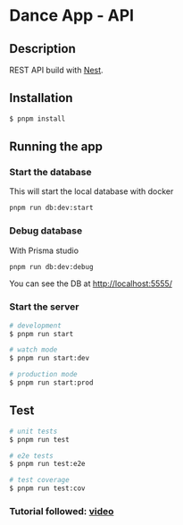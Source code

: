# Dance App - API

## Description

REST API build with [Nest](https://github.com/nestjs/nest).

## Installation

```bash
$ pnpm install
```

## Running the app

### Start the database

This will start the local database with docker

```bash
pnpm run db:dev:start
```

### Debug database

With Prisma studio

```bash
pnpm run db:dev:debug
```

You can see the DB at [http://localhost:5555/](http://localhost:5555/)

### Start the server

```bash
# development
$ pnpm run start

# watch mode
$ pnpm run start:dev

# production mode
$ pnpm run start:prod
```

## Test

```bash
# unit tests
$ pnpm run test

# e2e tests
$ pnpm run test:e2e

# test coverage
$ pnpm run test:cov
```

### Tutorial followed: [video](https://www.youtube.com/watch?v=GHTA143_b-s)
